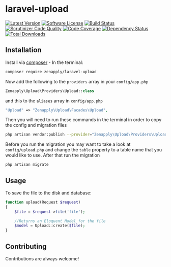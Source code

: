 # laravel-upload
[![Latest Version](https://img.shields.io/github/release/zenapply/laravel-upload.svg?style=flat-square)](https://github.com/zenapply/laravel-upload/releases)
[![Software License](https://img.shields.io/badge/license-MIT-brightgreen.svg?style=flat-square)](LICENSE.md)
[![Build Status](https://travis-ci.org/zenapply/laravel-upload.svg?branch=master)](https://travis-ci.org/zenapply/laravel-upload)
[![Scrutinizer Code Quality](https://scrutinizer-ci.com/g/zenapply/laravel-upload/badges/quality-score.png?b=master)](https://scrutinizer-ci.com/g/zenapply/laravel-upload/?branch=master)
[![Code Coverage](https://scrutinizer-ci.com/g/zenapply/laravel-upload/badges/coverage.png?b=master)](https://scrutinizer-ci.com/g/zenapply/laravel-upload/?branch=master)
[![Dependency Status](https://www.versioneye.com/user/projects/56f3252c35630e0029db0187/badge.svg?style=flat)](https://www.versioneye.com/user/projects/56f3252c35630e0029db0187)
[![Total Downloads](https://img.shields.io/packagist/dt/zenapply/laravel-upload.svg?style=flat-square)](https://packagist.org/packages/zenapply/laravel-upload)

## Installation

Install via [composer](https://getcomposer.org/) - In the terminal:
```bash
composer require zenapply/laravel-upload
```

Now add the following to the `providers` array in your `config/app.php`
```php
Zenapply\Upload\Providers\Upload::class
```

and this to the `aliases` array in `config/app.php`
```php
"Upload" => "Zenapply\Upload\Facades\Upload",
```

Then you will need to run these commands in the terminal in order to copy the config and migration files
```bash
php artisan vendor:publish --provider="Zenapply\Upload\Providers\Upload"
```

Before you run the migration you may want to take a look at `config/upload.php` and change the `table` property to a table name that you would like to use. After that run the migration 
```bash
php artisan migrate
```

## Usage

To save the file to the disk and database:
```php
function upload(Request $request)
{
	$file = $request->file('file');

	//Returns an Eloquent Model for the file
	$model = Upload::create($file);
}
```

## Contributing
Contributions are always welcome!
